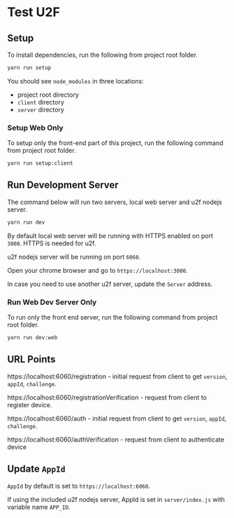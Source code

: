 # Test U2F

## Setup

To install dependencies, run the following from project root folder.

```bash
yarn run setup
```

You should see `node_modules` in three locations:

- project root directory
- `client` directory
- `server` directory

### Setup Web Only

To setup only the front-end part of this project, run the following command from project root folder.

```bash
yarn run setup:client
```

## Run Development Server

The command below will run two servers, local web server and u2f nodejs server.

```bash
yarn run dev
```

By default local web server will be running with HTTPS enabled on port `3000`. HTTPS is needed for u2f.

u2f nodejs server will be running on port `6060`.

Open your chrome browser and go to `https://localhost:3000`.

In case you need to use another u2f server, update the `Server` address.

### Run Web Dev Server Only

To run only the front end server, run the following command from project root folder.

```bash
yarn run dev:web
```

## URL Points

https://localhost:6060/registration - initial request from client to get `version`, `appId`, `challenge`.

https://localhost:6060/registrationVerification - request from client to register device.

https://localhost:6060/auth - initial request from client to get `version`, `appId`, `challenge`.

https://localhost:6060/authVerification - request from client to authenticate device

## Update `AppId`

`AppId` by default is set to `https://localhost:6060`.

If using the included u2f nodejs server, AppId is set in `server/index.js` with variable name `APP_ID`.
